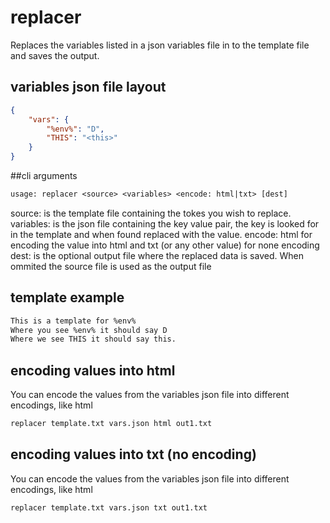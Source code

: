 # replacer

Replaces the variables listed in a json variables file in to the template file and saves the output.

## variables json file layout
```json
{
    "vars": {
        "%env%": "D",
        "THIS": "<this>"
    }
}
```

##cli arguments
```txt
usage: replacer <source> <variables> <encode: html|txt> [dest]
```

source: is the template file containing the tokes you wish to replace.
variables: is the json file containing the key value pair, the key is looked for in the template and when found replaced with the value.
encode: html for encoding the value into html and txt (or any other value) for none encoding
dest: is the optional output file where the replaced data is saved. When ommited the source file is used as the output file

## template example
```txt
This is a template for %env%
Where you see %env% it should say D
Where we see THIS it should say this.
```

## encoding values into html
You can encode the values from the variables json file into different encodings, like html
```txt
replacer template.txt vars.json html out1.txt
```

## encoding values into txt (no encoding)
You can encode the values from the variables json file into different encodings, like html
```txt
replacer template.txt vars.json txt out1.txt
```
